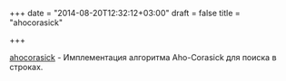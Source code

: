 +++
date = "2014-08-20T12:32:12+03:00"
draft = false
title = "ahocorasick"

+++

<p><a href="https://github.com/cloudflare/ahocorasick">ahocorasick</a>&nbsp;- Имплементация алгоритма&nbsp;Aho-Corasick для поиска в строках.</p>

